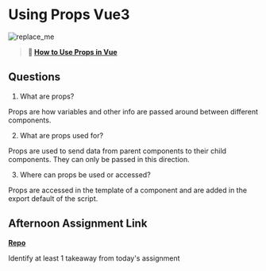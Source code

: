 # Using Props Vue3

![replace_me](https://codeworks.blob.core.windows.net/public/assets/img/illustrations/placeholder.svg)

> **📖 [How to Use Props in Vue](https://codeworksacademy.com/fs-student-guide/resources/wk6/02-Props)**

## Questions

1. What are props?

Props are how variables and other info are passed around between different components.

2. What are props used for?

Props are used to send data from parent components to their child components. They can only be passed in this direction.

3. Where can props be used or accessed?

Props are accessed in the template of a component and are added in the export default of the script.

## Afternoon Assignment Link

**[Repo](https://github.com/ScottTLyman/apod)**

Identify at least 1 takeaway from today's assignment

